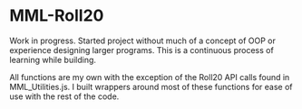 MML-Roll20
==========

Work in progress. Started project without much of a concept of OOP or experience designing larger programs. This is a continuous process of learning while building.

All functions are my own with the exception of the Roll20 API calls found in MML_Utilities.js. I built wrappers around most of these functions for ease of use with the rest of the code.
